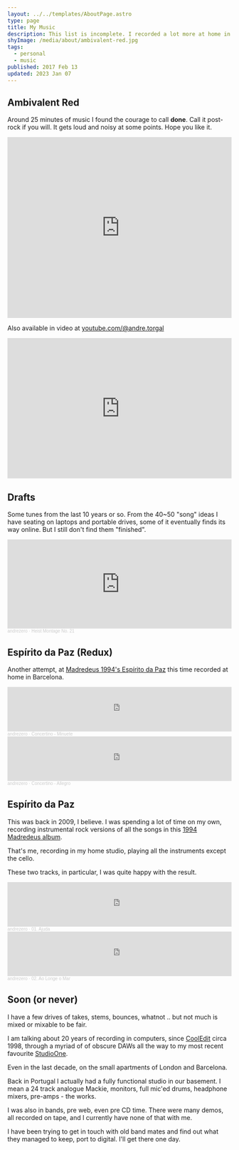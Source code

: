 ```yaml
---
layout: ../../templates/AboutPage.astro
type: page
title: My Music
description: This list is incomplete. I recorded a lot more at home in the past 15 years or so. I'll eventually upload more here. Hope you enjoy what I have here so far.
shyImage: /media/about/ambivalent-red.jpg
tags:
  - personal
  - music
published: 2017 Feb 13
updated: 2023 Jan 07
---
```


## Ambivalent Red

Around 25 minutes of music I found the courage to call **done**. Call it post-rock if you will. It gets loud and noisy at some points. Hope you like it.

<iframe style="border: 0; width: 100%; height: 406px;" src="https://bandcamp.com/EmbeddedPlayer/album=2069440621/size=large/bgcol=ffffff/linkcol=0687f5/artwork=small/transparent=true/" seamless><a href="https://low-grade-arcade.bandcamp.com/album/ambivalent-red">Ambivalent Red by Low-Grade Arcade</a></iframe>

Also available in video at [youtube.com/@andre.torgal](https://www.youtube.com/watch?v=KDDDR4gwJ1g&list=PLVexvci9XaJ9rdQZTBLvdaRADoE9BF0v1&ab_channel=AndreTorgal)

<iframe width="100%" height="315" src="https://www.youtube.com/embed/2MPYELWJYeY" title="YouTube video player" frameborder="0" allow="accelerometer; autoplay; clipboard-write; encrypted-media; gyroscope; picture-in-picture" allowfullscreen></iframe>

## Drafts

Some tunes from the last 10 years or so. From the 40~50 "song" ideas I have seating on laptops and portable drives, some of it eventually finds its way online. But I still don't find them "finished".

<iframe width="100%" height="200" scrolling="no" frameborder="no" allow="autoplay" src="https://w.soundcloud.com/player/?url=https%3A//api.soundcloud.com/tracks/975099637&color=%23080404&auto_play=false&hide_related=false&show_comments=true&show_user=true&show_reposts=false&show_teaser=true&visual=true"></iframe><div style="font-size: 10px; color: #cccccc;line-break: anywhere;word-break: normal;overflow: hidden;white-space: nowrap;text-overflow: ellipsis; font-family: Interstate,Lucida Grande,Lucida Sans Unicode,Lucida Sans,Garuda,Verdana,Tahoma,sans-serif;font-weight: 100;"><a href="https://soundcloud.com/andrezero" title="andrezero" target="_blank" style="color: #cccccc; text-decoration: none;">andrezero</a> · <a href="https://soundcloud.com/andrezero/heist-montage-no-21" title="Heist Montage No. 21" target="_blank" style="color: #cccccc; text-decoration: none;">Heist Montage No. 21</a></div>

## Espírito da Paz (Redux)

Another attempt, at [Madredeus 1994's Espírito da Paz](https://play.spotify.com/album/7ksuir9e0otEfmJGylzqSF?play=true&utm_source=open.spotify.com&utm_medium=open) this time recorded at home in Barcelona.

<iframe width="100%" height="100" scrolling="no" frameborder="no" allow="autoplay" src="https://w.soundcloud.com/player/?url=https%3A//api.soundcloud.com/tracks/1274618398&color=%23040404&auto_play=false&hide_related=false&show_comments=true&show_user=true&show_reposts=false&show_teaser=true&visual=true"></iframe><div style="font-size: 10px; color: #cccccc;line-break: anywhere;word-break: normal;overflow: hidden;white-space: nowrap;text-overflow: ellipsis; font-family: Interstate,Lucida Grande,Lucida Sans Unicode,Lucida Sans,Garuda,Verdana,Tahoma,sans-serif;font-weight: 100;"><a href="https://soundcloud.com/andrezero" title="andrezero" target="_blank" style="color: #cccccc; text-decoration: none;">andrezero</a> · <a href="https://soundcloud.com/andrezero/concertino-minuete" title="Concertino - Minuete" target="_blank" style="color: #cccccc; text-decoration: none;">Concertino - Minuete</a></div>

<iframe width="100%" height="100" scrolling="no" frameborder="no" allow="autoplay" src="https://w.soundcloud.com/player/?url=https%3A//api.soundcloud.com/tracks/1274618395&color=%23040404&auto_play=false&hide_related=false&show_comments=true&show_user=true&show_reposts=false&show_teaser=true&visual=true"></iframe><div style="font-size: 10px; color: #cccccc;line-break: anywhere;word-break: normal;overflow: hidden;white-space: nowrap;text-overflow: ellipsis; font-family: Interstate,Lucida Grande,Lucida Sans Unicode,Lucida Sans,Garuda,Verdana,Tahoma,sans-serif;font-weight: 100;"><a href="https://soundcloud.com/andrezero" title="andrezero" target="_blank" style="color: #cccccc; text-decoration: none;">andrezero</a> · <a href="https://soundcloud.com/andrezero/concertino-allegro" title="Concertino - Allegro" target="_blank" style="color: #cccccc; text-decoration: none;">Concertino - Allegro</a></div>

## Espírito da Paz

This was back in 2009, I believe. I was spending a lot of time on my own, recording instrumental rock versions of all the songs in this [1994 Madredeus album](https://play.spotify.com/album/7ksuir9e0otEfmJGylzqSF?play=true&utm_source=open.spotify.com&utm_medium=open).

That's me, recording in my home studio, playing all the instruments except the cello.

These two tracks, in particular, I was quite happy with the result.

<iframe width="100%" height="100" scrolling="no" frameborder="no" allow="autoplay" src="https://w.soundcloud.com/player/?url=https%3A//api.soundcloud.com/tracks/68409107&color=%23ff5500&auto_play=false&hide_related=false&show_comments=true&show_user=true&show_reposts=false&show_teaser=true&visual=true"></iframe><div style="font-size: 10px; color: #cccccc;line-break: anywhere;word-break: normal;overflow: hidden;white-space: nowrap;text-overflow: ellipsis; font-family: Interstate,Lucida Grande,Lucida Sans Unicode,Lucida Sans,Garuda,Verdana,Tahoma,sans-serif;font-weight: 100;"><a href="https://soundcloud.com/andrezero" title="andrezero" target="_blank" style="color: #cccccc; text-decoration: none;">andrezero</a> · <a href="https://soundcloud.com/andrezero/01-ajuda-2012" title="01. Ajuda" target="_blank" style="color: #cccccc; text-decoration: none;">01. Ajuda</a></div>

<iframe width="100%" height="100" scrolling="no" frameborder="no" allow="autoplay" src="https://w.soundcloud.com/player/?url=https%3A//api.soundcloud.com/tracks/68409108&color=%23804c44&auto_play=false&hide_related=false&show_comments=true&show_user=true&show_reposts=false&show_teaser=true&visual=true"></iframe><div style="font-size: 10px; color: #cccccc;line-break: anywhere;word-break: normal;overflow: hidden;white-space: nowrap;text-overflow: ellipsis; font-family: Interstate,Lucida Grande,Lucida Sans Unicode,Lucida Sans,Garuda,Verdana,Tahoma,sans-serif;font-weight: 100;"><a href="https://soundcloud.com/andrezero" title="andrezero" target="_blank" style="color: #cccccc; text-decoration: none;">andrezero</a> · <a href="https://soundcloud.com/andrezero/02-ao-longe-o-mar-2012" title="02. Ao Longe o Mar" target="_blank" style="color: #cccccc; text-decoration: none;">02. Ao Longe o Mar</a></div>

## Soon (or never)

I have a few drives of takes, stems, bounces, whatnot .. but not much is mixed or mixable to be fair.

I am talking about 20 years of recording in computers, since [CoolEdit](https://www.soundonsound.com/reviews/syntrillium-software-cool-edit-pro) circa 1998, through a myriad of of obscure DAWs all the way to my most recent favourite [StudioOne](https://www.presonus.com/products/Studio-One).

Even in the last decade, on the small apartments of London and Barcelona.

Back in Portugal I actually had a fully functional studio in our basement. I mean a 24 track analogue Mackie, monitors, full mic'ed drums, headphone mixers, pre-amps - the works.

I was also in bands, pre web, even pre CD time. There were many demos, all recorded on tape, and I currently have none of that with me.

I have been trying to get in touch with old band mates and find out what they managed to keep, port to digital. I'll get there one day.
